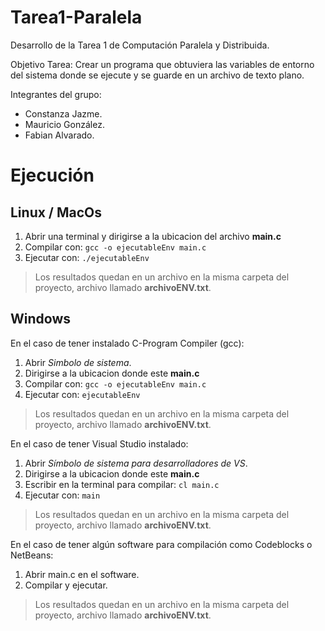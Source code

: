 # Tarea1-Paralela

Desarrollo de la Tarea 1 de Computación Paralela y Distribuida.

Objetivo Tarea: Crear un programa que obtuviera las variables de entorno del sistema donde se ejecute y se guarde en un archivo de texto plano.

Integrantes del grupo:
 - Constanza Jazme.
 - Mauricio González.
 - Fabian Alvarado.

# Ejecución

## Linux / MacOs

 1. Abrir una terminal y dirigirse a la ubicacion del archivo **main.c**
 2. Compilar con: `gcc -o ejecutableEnv main.c`
 3. Ejecutar con: `./ejecutableEnv`
> Los resultados quedan en un archivo en la misma carpeta del
>                      proyecto,    archivo llamado **archivoENV.txt**.

## Windows

En el caso de tener instalado C-Program Compiler (gcc):
 1. Abrir *Simbolo de sistema*.
 2. Dirigirse a la ubicacion donde este **main.c** 
 3. Compilar con: `gcc -o ejecutableEnv main.c`
 4. Ejecutar con: `ejecutableEnv`
> Los resultados quedan en un archivo en la misma carpeta del
>                      proyecto,    archivo llamado **archivoENV.txt**.

En el caso de tener Visual Studio instalado:
 1. Abrir *Símbolo de sistema para desarrolladores de VS*. 
 2. Dirigirse a la ubicacion donde este **main.c** 
 3. Escribir en la terminal para compilar: `cl main.c`
 4. Ejecutar con: `main`
> Los resultados quedan en un archivo en la misma carpeta del
>                      proyecto,    archivo llamado **archivoENV.txt**.

En el caso de tener algún software para compilación como Codeblocks o NetBeans:
 1. Abrir main.c en el software.
 2. Compilar y ejecutar.
> Los resultados quedan en un archivo en la misma carpeta del
>                      proyecto,    archivo llamado **archivoENV.txt**.
